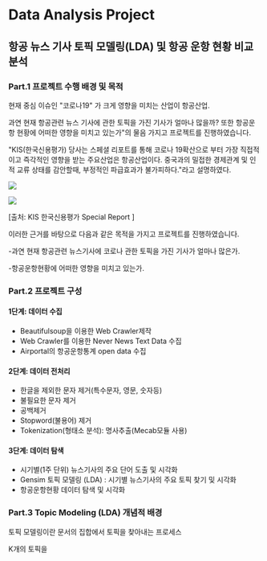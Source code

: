 # Data Analysis Project

## 항공 뉴스 기사 토픽 모델링(LDA)  및 항공 운항 현황 비교 분석

### Part.1 프로젝트 수행 배경 및 목적

현재 중심 이슈인 "코로나19" 가 크게 영향을 미치는 산업이 항공산업.

과연 현재 항공관련 뉴스 기사에 관한 토픽을 가진 기사가 얼마나 많을까? 또한 항공운항 현황에 어떠한 영향을 미치고 있는가"의 물음 가지고 프로젝트를 진행하였습니다. 

"KIS(한국신용평가) 당사는 스페셜 리포트를 통해 코로나 19확산으로 부터 가장 직접적이고 즉각적인 영향을 받는 주요산업은 항공산업이다. 중국과의 밀접한 경제관계 및 인적 교류 상태를 감안할때, 부정적인 파급효과가 불가피하다."라고 설명하였다.

![](C:\Users\student\Desktop\TIL\images\1.jpg)

![](C:\Users\student\Desktop\TIL\images\2.jpg)

[출처: KIS 한국신용평가 Special Report ]

이러한 근거를 바탕으로 다음과 같은 목적을 가지고 프로젝트를 진행하였습니다.

-과연 현재 항공관련 뉴스기사에 코로나 관한 토픽을 가진 기사가 얼마나 많은가.

-항공운항현황에 어떠한 영향을 미치고 있는가.



### Part.2 프로젝트 구성

#### 1단계: 데이터 수집

* Beautifulsoup을 이용한 Web Crawler제작
* Web Crawler를 이용한 Never News Text Data 수집
* Airportal의 항공운항통계 open data 수집

#### 2단계: 데이터 전처리

* 한글을 제외한 문자 제거(특수문자, 영문, 숫자등)
* 불필요한 문자 제거
* 공백제거
* Stopword(불용어) 제거
* Tokenization(형태소 분석): 명사추출(Mecab모듈 사용)

#### 3단계: 데이터 탐색

* 시기별(1주 단위) 뉴스기사의 주요 단어 도출 및 시각화
* Gensim 토픽 모델링 (LDA) : 시기별 뉴스기사의 주요 토픽 찾기 및 시각화
* 항공운항현황 데이터 탐색 및 시각화



### Part.3  Topic Modeling (LDA) 개념적 배경

토픽 모델링이란 문서의 집합에서 토픽을 찾아내는 프로세스

K개의 토픽을 

